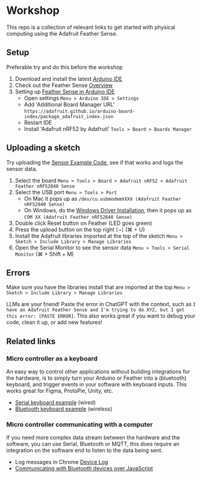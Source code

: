 # Workshop

This repo is a collection of relevant links to get started with physical computing using the Adafruit Feather Sense.

## Setup

Preferable try and do this before the workshop
1. Download and install the latest [Arduino IDE](https://www.arduino.cc/en/software/#ide)
2. Check out the Feather Sense [Overview](https://learn.adafruit.com/adafruit-feather-sense)
3. Setting up [Feather Sense in Arduino IDE](https://learn.adafruit.com/adafruit-feather-sense/arduino-support-setup)
    * Open settings `Menu > Arduino IDE > Settings`
    * Add 'Additional Board Manager URL' `https://adafruit.github.io/arduino-board-index/package_adafruit_index.json`
    * Restart IDE
    * Install 'Adafruit nRF52 by Adafruit' `Tools > Board > Boards Manager`

## Uploading a sketch
Try uploading the [Sensor Example Code](https://github.com/kayvandenaker/workshop/blob/6e428bb045ee6cdecae2fe74137074747b868f5b/feather%20sense%20examples/all_sensors/all_sensors.ino), see if that works and logs the sensor data.
1. Select the board `Menu > Tools > Board > Adafruit nRF52 > Adafruit Feather nRF52840 Sense`
2. Select the USB port `Menu > Tools > Port`
     * On Mac it pops up as `/dev/cu.usbmodemXXXX (Adafruit Feather nRF52840 Sense)`
     * On Windows, do the [Windows Driver Installation](https://learn.adafruit.com/adafruit-arduino-ide-setup/windows-driver-installation), then it pops up as `COM XX (Adafruit Feather nRF52840 Sense)`
3. Double click Reset button on Feather (LED goes green)
4. Press the upload button on the top right `[→]` (⌘ + U)
5. Install the Adafruit libraries imported at the top of the sketch `Menu > Sketch > Include Library > Manage Libraries`
6. Open the Serial Monitor to see the sensor data `Menu > Tools > Serial Monitor` (⌘ + Shift + M)

## Errors

Make sure you have the libraries install that are imported at the top `Menu > Sketch > Include Library > Manage Libraries`

LLMs are your friend! Paste the error in ChatGPT with the context, such as `I have an Adafruit Feather Sense and I'm trying to do XYZ, but I get this error: [PASTE ERROR]`. This also works great if you want to debug your code, clean it up, or add new features!

## Related links

### Micro controller as a keyboard

An easy way to control other applications without building integrations for the hardware, is to simply turn your Arduino or Feather into a (bluetooth) keyboard, and trigger events in your software with keyboard inputs. This works great for Figma, ProtoPie, Unity, etc.
* [Serial keyboard example](https://github.com/kayvandenaker/workshop/blob/fcdcdbc1d379027dedf368162ea4eb1e676a4adc/feather%20sense%20keyboard%20examples/serial_keyboard/serial_keyboard.ino) (wired)
* [Bluetooth keyboard example](https://github.com/kayvandenaker/workshop/blob/fcdcdbc1d379027dedf368162ea4eb1e676a4adc/feather%20sense%20keyboard%20examples/bluetooth_keyboard/bluetooth_keyboard.ino) (wireless)


### Micro controller communicating with a computer
If you need more complex data stream between the hardware and the software, you can use Serial, Bluetooth or MQTT, this does require an integration on the software end to listen to the data being sent.
* Log messages in Chrome [Device Log](chrome://device-log/?refresh=2)
* [Communicating with Bluetooth devices over JavaScript](https://developer.chrome.com/docs/capabilities/bluetooth)
